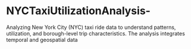 # NYCTaxiUtilizationAnalysis-
Analyzing New York City (NYC) taxi ride data to understand patterns, utilization, and borough-level trip characteristics. The analysis integrates temporal and geospatial data
